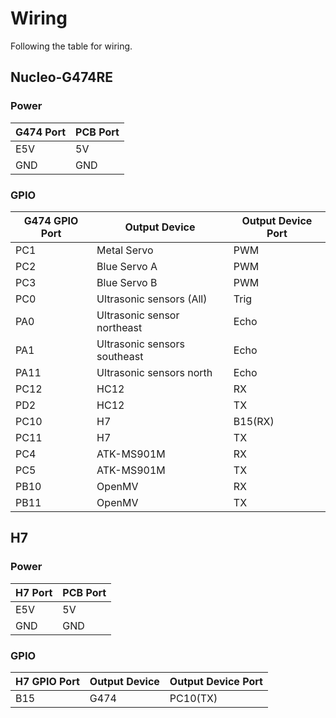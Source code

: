# Wiring
Following the table for wiring.

## Nucleo-G474RE

### Power
|G474 Port  | PCB Port  |
|-----------|-----------|
|E5V |5V|
|GND |GND|

### GPIO

|G474 GPIO Port  | Output Device  | Output Device Port  |
|-----------|-----------|-----------|
|PC1 |Metal Servo|PWM|
|PC2 |Blue Servo A|PWM|
|PC3 |Blue Servo B|PWM|
|PC0 |Ultrasonic sensors (All)|Trig|
|PA0 |Ultrasonic sensor northeast|Echo |
|PA1 |Ultrasonic sensors southeast|Echo|
|PA11 |Ultrasonic sensors north|Echo|
|PC12 |HC12|RX|
|PD2  |HC12|TX|
|PC10 |H7|B15(RX)|
|PC11 |H7|TX|
|PC4  |ATK-MS901M|RX|
|PC5  |ATK-MS901M|TX|
|PB10 |OpenMV|RX|
|PB11 |OpenMV|TX|

## H7

### Power
|H7 Port  | PCB Port  |
|-----------|-----------|
|E5V |5V|
|GND |GND|

### GPIO

|H7 GPIO Port  | Output Device  | Output Device Port  |
|-----------|-----------|-----------|
|B15 |G474|PC10(TX)|
